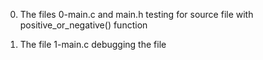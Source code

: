 0. The files 0-main.c and main.h testing for source file with positive_or_negative() function

1. The file 1-main.c debugging the file
